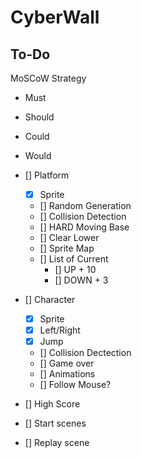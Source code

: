 # CyberWall

## To-Do

MoSCoW Strategy
- Must
- Should
- Could
- Would

- [] Platform
    - [x] Sprite
    - [] Random Generation
    - [] Collision Detection
    - [] HARD Moving Base
    - [] Clear Lower
    - [] Sprite Map
    - [] List of Current
        - [] UP + 10
        - [] DOWN + 3
- [] Character
    - [x] Sprite
    - [x] Left/Right
    - [x] Jump
    - [] Collision Dectection
    - [] Game over
    - [] Animations
    - [] Follow Mouse?
- [] High Score
- [] Start scenes
- [] Replay scene
<!-- 

// TODO
// TileSet load
// State machine with images
// Make vertical platforms
// Do the vertical scrolling
// Score should be height
// Vertical Parallax
// Improve gravity (time in consideration?)
// Improve collision
// Keep all the proportion
// Initial Screen
// ScoreBoard
// Reduce bugs in images when changing directions
// 2nd level
// Refactor constructors
// Story
// PowerUp?
//
// Outline the enemy in RED???
// Leaderboard??? -->
